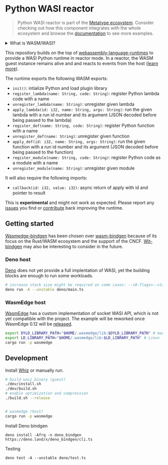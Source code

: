 # Python WASI reactor

> Python WASI reactor is part of the
> [Metatype ecosystem](https://github.com/metatypedev/metatype). Consider
> checking out how this component integrates with the whole ecosystem and browse
> the
> [documentation](https://metatype.dev?utm_source=github&utm_medium=readme&utm_campaign=python-wasi-reactor)
> to see more examples.

<details>
  <summary>What is WASM/WASI?</summary>

WebAssembly System Interface (WASI) is a standard interface for interacting with
system resources from WebAssembly (WASM) modules, providing a secure and
portable way to access low-level operating system functions.

</details>

This repository builds on the top of
[webassembly-language-runtimes](https://github.com/vmware-labs/webassembly-language-runtimes)
to provide a WASI Python runtime in reactor mode. In a reactor, the WASM guest
instance remains alive and and reacts to events from the host
([learn more](https://github.com/bytecodealliance/wasmtime/blob/main/docs/WASI-rationale.md#why-not-async)).

The runtime exports the following WASM exports:

- `init()`: intialize Python and load plugin library
- `register_lambda(name: String, code: String)`: register Python lambda code with a name
- `unregister_lambda(name: String)`: unregister given lambda
- `apply_lambda(id: i32, name: String, args: String)`: run the given lambda with a run id
  number and its argument (JSON decoded before being passed to the lambda)
- `register_def(name: String, code: String)`: register Python function with a name
- `unregister_def(name: String)`: unregister given function
- `apply_def(id: i32, name: String, args: String)`: run the given function with a run id
  number and its argument (JSON decoded before being passed to the function)
- `register_module(name: String, code: String)`: register Python code as a module with a name
- `unregister_module(name: String)`: unregister given module

It will also require the following imports:

- `callback(id: i32, value: i32)`: async return of apply with id and pointer to
  result

This is **experimental** and might not work as expected. Please report any
[issues](https://github.com/metatypedev/python-wasi-reactor/issues) you find or
[contribute](https://github.com/metatypedev/python-wasi-reactor/issues) back
improving the runtime.

## Getting started

[Wasmedge-bindgen](https://github.com/second-state/wasmedge-bindgen) has been
chosen over [wasm-bindgen](https://github.com/rustwasm/wasm-bindgen) because of
its focus on the Rust/WASM ecosystem and the support of the CNCF.
[Wit-bindgen](https://github.com/bytecodealliance/wit-bindgen) may also be
interesting to consider in the future.

### Deno host

[Deno](https://github.com/denoland/deno_std/blob/main/wasi/snapshot_preview1.ts)
does not yet provide a full implentation of WASI, yet the building blocks are
enough to run some workloads.

```bash
# increase stack size might be required on some cases: --v8-flags=--stack_size=3000
deno run -A --unstable deno/main.ts
```

### WasmEdge host

[WasmEdge](https://github.com/WasmEdge/WasmEdge) has a custom implementation of
socket WASI API, which is not yet compatible with the project. The example will
be reworked once WasmEdge 0.12 will be
[released](https://github.com/WasmEdge/WasmEdge/issues/2056).

```bash
export DYLD_LIBRARY_PATH="$HOME/.wasmedge/lib:$DYLD_LIBRARY_PATH" # macOS
export LD_LIBRARY_PATH="$HOME/.wasmedge/lib:$LD_LIBRARY_PATH" # Linux
cargo run -p wasmedge
```

## Development

Install [Whiz](https://github.com/zifeo/whiz) or manually run.

```bash
# build wasi binary (guest)
./dev/install.sh
./dev/build.sh
# enable optimization and compression
./build.sh --release


# wasmedge (host)
cargo run -p wasmedge
```

Install Deno bindgen
```
deno install -Afrq -n deno_bindgen https://deno.land/x/deno_bindgen/cli.ts
```

Testing
```
deno test -A --unstable deno/test.ts
```
